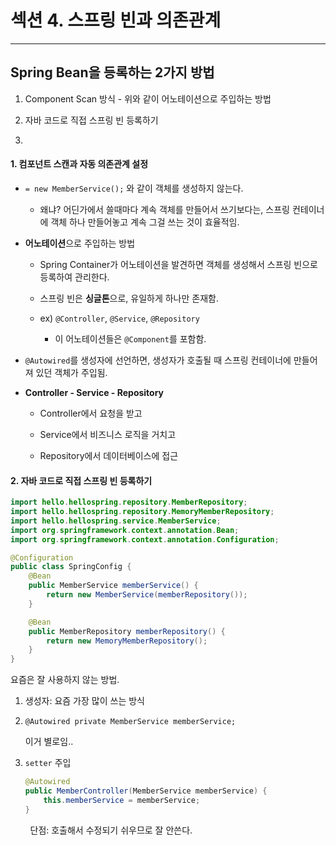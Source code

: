 # 섹션 4. 스프링 빈과 의존관계

---

## Spring Bean을 등록하는 2가지 방법

1. Component Scan 방식 - 위와 같이 어노테이션으로 주입하는 방법

2. 자바 코드로 직접 스프링 빈 등록하기

3. 

#### 1. 컴포넌트 스캔과 자동 의존관계 설정

* `= new MemberService();` 와 같이 객체를 생성하지 않는다.
  
  - 왜냐? 어딘가에서 쓸때마다 계속 객체를 만들어서 쓰기보다는, 스프링 컨테이너에 객체 하나 만들어놓고 계속 그걸 쓰는 것이 효율적임.

* **어노테이션**으로 주입하는 방법
  
  * Spring Container가 어노테이션을 발견하면 객체를 생성해서 스프링 빈으로 등록하여 관리한다.
  
  * 스프링 빈은 **싱글톤**으로, 유일하게 하나만 존재함.
  
  * ex) `@Controller`, `@Service`, `@Repository`
    
    * 이 어노테이션들은 `@Component`를 포함함.

* `@Autowired`를 생성자에 선언하면, 생성자가 호출될 때 스프링 컨테이너에 만들어져 있던 객체가 주입됨.

* **Controller - Service - Repository**
  
  * Controller에서 요청을 받고
  
  * Service에서 비즈니스 로직을 거치고
  
  * Repository에서 데이터베이스에 접근
  
  

#### 2. 자바 코드로 직접 스프링 빈 등록하기

```java
import hello.hellospring.repository.MemberRepository;
import hello.hellospring.repository.MemoryMemberRepository;
import hello.hellospring.service.MemberService;
import org.springframework.context.annotation.Bean;
import org.springframework.context.annotation.Configuration;

@Configuration
public class SpringConfig {
    @Bean
    public MemberService memberService() {
        return new MemberService(memberRepository());
    }

    @Bean
    public MemberRepository memberRepository() {
        return new MemoryMemberRepository();
    }
}
```

요즘은 잘 사용하지 않는 방법.

1. 생성자: 요즘 가장 많이 쓰는 방식

2. `@Autowired private MemberService memberService;`
   
   이거 별로임..

3. `setter` 주입
   
   ```java
   @Autowired
   public MemberController(MemberService memberService) {
       this.memberService = memberService;
   }
   ```

        단점: 호출해서 수정되기 쉬우므로 잘 안쓴다.
